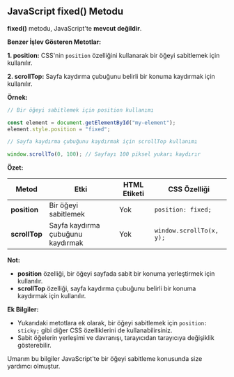 ## JavaScript fixed() Metodu

**fixed()** metodu, JavaScript'te **mevcut değildir**. 

**Benzer İşlev Gösteren Metotlar:**

**1. position:** CSS'nin `position` özelliğini kullanarak bir öğeyi sabitlemek için kullanılır.

**2. scrollTop:** Sayfa kaydırma çubuğunu belirli bir konuma kaydırmak için kullanılır.

**Örnek:**

```javascript
// Bir öğeyi sabitlemek için position kullanımı

const element = document.getElementById("my-element");
element.style.position = "fixed";

// Sayfa kaydırma çubuğunu kaydırmak için scrollTop kullanımı

window.scrollTo(0, 100); // Sayfayı 100 piksel yukarı kaydırır
```

**Özet:**

| Metod | Etki | HTML Etiketi | CSS Özelliği |
|---|---|---|---|
| **position** | Bir öğeyi sabitlemek | Yok | `position: fixed;` |
| **scrollTop** | Sayfa kaydırma çubuğunu kaydırmak | Yok | `window.scrollTo(x, y);` |

**Not:**

* **position** özelliği, bir öğeyi sayfada sabit bir konuma yerleştirmek için kullanılır.
* **scrollTop** özelliği, sayfa kaydırma çubuğunu belirli bir konuma kaydırmak için kullanılır.

**Ek Bilgiler:**

* Yukarıdaki metotlara ek olarak, bir öğeyi sabitlemek için `position: sticky;` gibi diğer CSS özelliklerini de kullanabilirsiniz.
* Sabit öğelerin yerleşimi ve davranışı, tarayıcıdan tarayıcıya değişiklik gösterebilir.

Umarım bu bilgiler JavaScript'te bir öğeyi sabitleme konusunda size yardımcı olmuştur.
